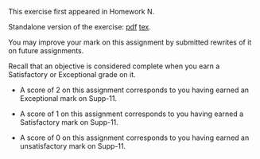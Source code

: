 This exercise first appeared in Homework N.

Standalone version of the exercise: [pdf](Supp-11.pdf) [tex](Supp-11.tex).

You may improve your mark on this assignment by submitted rewrites of it on future assignments.

Recall that an objective is considered complete when you earn a Satisfactory or Exceptional grade on it.

* A score of 2 on this assignment corresponds to you having earned an Exceptional mark on Supp-11.

* A score of 1 on this assignment corresponds to you having earned a Satisfactory mark on Supp-11.

* A score of 0 on this assignment corresponds to you having earned an unsatisfactory mark on Supp-11.